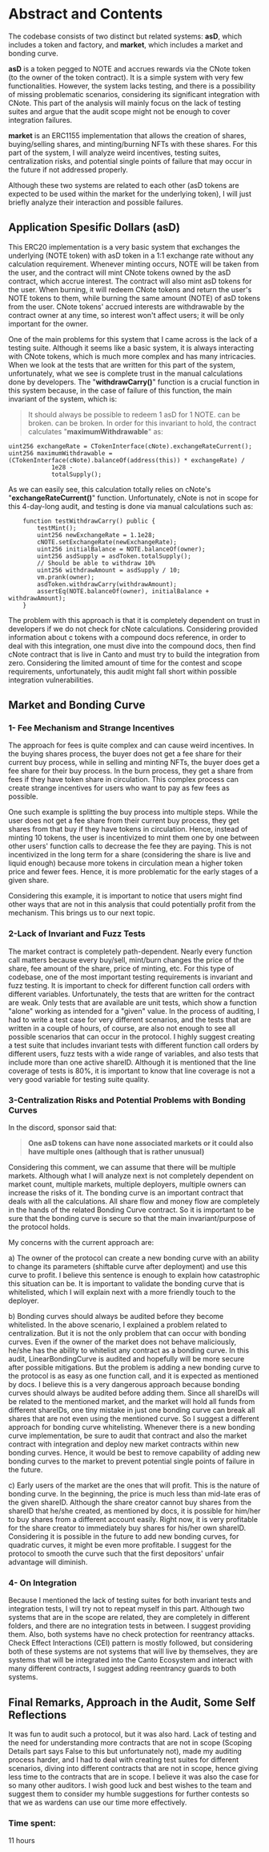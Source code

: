 # Abstract and Contents

The codebase consists of two distinct but related systems: **asD**, which includes a token and factory, and **market**, which includes a market and bonding curve. 

**asD** is a token pegged to NOTE and accrues rewards via the CNote token (to the owner of the token contract). It is a simple system with very few functionalities. However, the system lacks testing, and there is a possibility of missing problematic scenarios, considering its significant integration with CNote. This part of the analysis will mainly focus on the lack of testing suites and argue that the audit scope might not be enough to cover integration failures.

**market** is an ERC1155 implementation that allows the creation of shares, buying/selling shares, and minting/burning NFTs with these shares. For this part of the system, I will analyze weird incentives, testing suites, centralization risks, and potential single points of failure that may occur in the future if not addressed properly.

Although these two systems are related to each other (asD tokens are expected to be used within the market for the underlying token), I will just briefly analyze their interaction and possible failures.

## Application Spesific Dollars (asD)

This ERC20 implementation is a very basic system that exchanges the underlying (NOTE token) with asD token in a 1:1 exchange rate without any calculation requirement. Whenever minting occurs, NOTE will be taken from the user, and the contract will mint CNote tokens owned by the asD contract, which accrue interest. The contract will also mint asD tokens for the user. When burning, it will redeem CNote tokens and return the user's NOTE tokens to them, while burning the same amount (NOTE) of asD tokens from the user. CNote tokens' accrued interests are withdrawable by the contract owner at any time, so interest won't affect users; it will be only important for the owner.

One of the main problems for this system that I came across is the lack of a testing suite. Although it seems like a basic system, it is always interacting with CNote tokens, which is much more complex and has many intricacies. When we look at the tests that are written for this part of the system, unfortunately, what we see is complete trust in the manual calculations done by developers. The "**withdrawCarry()**" function is a crucial function in this system because, in the case of failure of this function, the main invariant of the system, which is:
>  It should always be possible to redeem 1 asD for 1 NOTE.
can be broken.
can be broken. In order for this invariant to hold, the contract calculates "**maximumWithdrawable**" as:
```solidity
uint256 exchangeRate = CTokenInterface(cNote).exchangeRateCurrent();
uint256 maximumWithdrawable = (CTokenInterface(cNote).balanceOf(address(this)) * exchangeRate) /
            1e28 -
            totalSupply();
```
As we can easily see, this calculation totally relies on cNote's "**exchangeRateCurrent()**" function. Unfortunately, cNote is not in scope for this 4-day-long audit, and testing is done via manual calculations such as:
```solidity
    function testWithdrawCarry() public {
        testMint();
        uint256 newExchangeRate = 1.1e28;
        cNOTE.setExchangeRate(newExchangeRate);
        uint256 initialBalance = NOTE.balanceOf(owner);
        uint256 asdSupply = asdToken.totalSupply();
        // Should be able to withdraw 10%
        uint256 withdrawAmount = asdSupply / 10;
        vm.prank(owner);
        asdToken.withdrawCarry(withdrawAmount);
        assertEq(NOTE.balanceOf(owner), initialBalance + withdrawAmount);
    }
```
The problem with this approach is that it is completely dependent on trust in developers if we do not check for cNote calculations. Considering provided information about c tokens with a compound docs reference, in order to deal with this integration, one must dive into the compound docs, then find cNote contract that is live in Canto and must try to build the integration from zero. Considering the limited amount of time for the contest and scope requirements, unfortunately, this audit might fall short within possible integration vulnerabilities.

## Market and Bonding Curve

### 1- Fee Mechanism and Strange Incentives

The approach for fees is quite complex and can cause weird incentives. In the buying shares process, the buyer does not get a fee share for their current buy process, while in selling and minting NFTs, the buyer does get a fee share for their buy process. In the burn process, they get a share from fees if they have token share in circulation. This complex process can create strange incentives for users who want to pay as few fees as possible.

One such example is splitting the buy process into multiple steps. While the user does not get a fee share from their current buy process, they get shares from that buy if they have tokens in circulation. Hence, instead of minting 10 tokens, the user is incentivized to mint them one by one between other users' function calls to decrease the fee they are paying. This is not incentivized in the long term for a share (considering the share is live and liquid enough) because more tokens in circulation mean a higher token price and fewer fees. Hence, it is more problematic for the early stages of a given share.

Considering this example, it is important to notice that users might find other ways that are not in this analysis that could potentially profit from the mechanism. This brings us to our next topic.

### 2-Lack of Invariant and Fuzz Tests

The market contract is completely path-dependent. Nearly every function call matters because every buy/sell, mint/burn changes the price of the share, fee amount of the share, price of minting, etc. For this type of codebase, one of the most important testing requirements is invariant and fuzz testing. It is important to check for different function call orders with different variables. Unfortunately, the tests that are written for the contract are weak. Only tests that are available are unit tests, which show a function "alone" working as intended for a "given" value. In the process of auditing, I had to write a test case for very different scenarios, and the tests that are written in a couple of hours, of course, are also not enough to see all possible scenarios that can occur in the protocol. I highly suggest creating a test suite that includes invariant tests with different function call orders by different users, fuzz tests with a wide range of variables, and also tests that include more than one active shareID. Although it is mentioned that the line coverage of tests is 80%, it is important to know that line coverage is not a very good variable for testing suite quality.

### 3-Centralization Risks and Potential Problems with Bonding Curves

In the discord, sponsor said that:
>  **One asD tokens can have none associated markets or it could also have multiple ones (although that is rather unusual)**

Considering this comment, we can assume that there will be multiple markets. Although what I will analyze next is not completely dependent on market count, multiple markets, multiple deployers, multiple owners can increase the risks of it. The bonding curve is an important contract that deals with all the calculations. All share flow and money flow are completely in the hands of the related Bonding Curve contract. So it is important to be sure that the bonding curve is secure so that the main invariant/purpose of the protocol holds.

My concerns with the current approach are:

a) The owner of the protocol can create a new bonding curve with an ability to change its parameters (shiftable curve after deployment) and use this curve to profit. I believe this sentence is enough to explain how catastrophic this situation can be. It is important to validate the bonding curve that is whitelisted, which I will explain next with a more friendly touch to the deployer.

b) Bonding curves should always be audited before they become whitelisted. In the above scenario, I explained a problem related to centralization. But it is not the only problem that can occur with bonding curves. Even if the owner of the market does not behave maliciously, he/she has the ability to whitelist any contract as a bonding curve. In this audit, LinearBondingCurve is audited and hopefully will be more secure after possible mitigations. But the problem is adding a new bonding curve to the protocol is as easy as one function call, and it is expected as mentioned by docs. I believe this is a very dangerous approach because bonding curves should always be audited before adding them. Since all shareIDs will be related to the mentioned market, and the market will hold all funds from different shareIDs, one tiny mistake in just one bonding curve can break all shares that are not even using the mentioned curve. So I suggest a different approach for bonding curve whitelisting. Whenever there is a new bonding curve implementation, be sure to audit that contract and also the market contract with integration and deploy new market contracts within new bonding curves. Hence, it would be best to remove capability of adding new bonding curves to the market to prevent potential single points of failure in the future.

c) Early users of the market are the ones that will profit. This is the nature of bonding curve. In the beginning, the price is much less than mid-late eras of the given shareID. Although the share creator cannot buy shares from the shareID that he/she created, as mentioned by docs, it is possible for him/her to buy shares from a different account easily. Right now, it is very profitable for the share creator to immediately buy shares for his/her own shareID. Considering it is possible in the future to add new bonding curves, for quadratic curves, it might be even more profitable. I suggest for the protocol to smooth the curve such that the first depositors' unfair advantage will diminish.

### 4- On Integration
Because I mentioned the lack of testing suites for both invariant tests and integration tests, I will try not to repeat myself in this part. Although two systems that are in the scope are related, they are completely in different folders, and there are no integration tests in between. I suggest providing them. Also, both systems have no check protection for reentrancy attacks. Check Effect Interactions (CEI) pattern is mostly followed, but considering both of these systems are not systems that will live by themselves, they are systems that will be integrated into the Canto Ecosystem and interact with many different contracts, I suggest adding reentrancy guards to both systems.

## Final Remarks, Approach in the Audit, Some Self Reflections

It was fun to audit such a protocol, but it was also hard. Lack of testing and the need for understanding more contracts that are not in scope (Scoping Details part says False to this but unfortunately not), made my auditing process harder, and I had to deal with creating test suites for different scenarios, diving into different contracts that are not in scope, hence giving less time to the contracts that are in scope. I believe it was also the case for so many other auditors. I wish good luck and best wishes to the team and suggest them to consider my humble suggestions for further contests so that we as wardens can use our time more effectively.

### Time spent:
11 hours